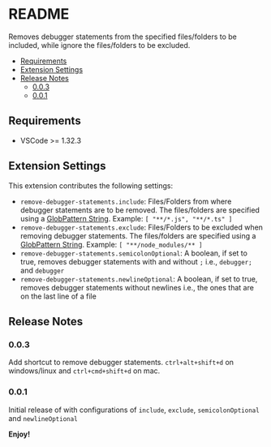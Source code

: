 # README

Removes debugger statements from the specified files/folders to be included, while ignore the files/folders to be excluded.

- [Requirements](#requirements)
- [Extension Settings](#extension-settings)
- [Release Notes](#release-notes)
  - [0.0.3](#003)
  - [0.0.1](#001)

## Requirements

- VSCode >= 1.32.3

## Extension Settings

This extension contributes the following settings:

- `remove-debugger-statements.include`: Files/Folders from where debugger statements are to be removed. The files/folders are specified using a [GlobPattern String](https://code.visualstudio.com/api/references/vscode-api#GlobPattern). Example: `[ "**/*.js", "**/*.ts" ]`
- `remove-debugger-statements.exclude`: Files/Folders to be excluded when removing debugger statements. The files/folders are specified using a [GlobPattern String](https://code.visualstudio.com/api/references/vscode-api#GlobPattern). Example: `[ "**/node_modules/** ]`
- `remove-debugger-statements.semicolonOptional`: A boolean, if set to true, removes debugger statements with and without `;` i.e., `debugger;` and `debugger`
- `remove-debugger-statements.newlineOptional`: A boolean, if set to true, removes debugger statements without newlines i.e., the ones that are on the last line of a file

## Release Notes

### 0.0.3

Add shortcut to remove debugger statements. `ctrl+alt+shift+d` on windows/linux and `ctrl+cmd+shift+d` on mac.

### 0.0.1

Initial release of with configurations of `include`, `exclude`, `semicolonOptional` and `newlineOptional`

**Enjoy!**
